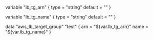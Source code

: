 variable "lb_tg_arn" {
  type    = "string"
  default = ""
}

variable "lb_tg_name" {
  type    = "string"
  default = ""
}

data "aws_lb_target_group" "test" {
  arn  = "${var.lb_tg_arn}"
  name = "${var.lb_tg_name}"
}
